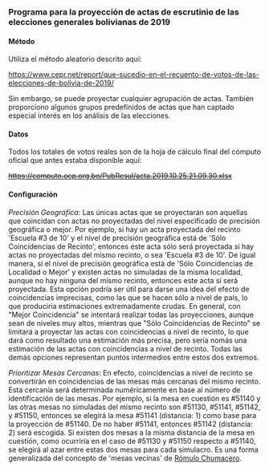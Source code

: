 <h3>Programa para la proyección de actas de escrutinio de las elecciones generales bolivianas de 2019</h3>

<h4>Método</h4>

Utiliza el método aleatorio descrito aquí:

https://www.cepr.net/report/que-sucedio-en-el-recuento-de-votos-de-las-elecciones-de-bolivia-de-2019/

Sin embargo, se puede proyectar cualquier agrupación de actas. También proporciono algunos grupos predefinidos de actas que han captado especial interés en los análisis de las elecciones.

<h4>Datos</h4>

Todos los totales de votos reales son de la hoja de cálculo final del cómputo oficial que antes estaba disponible aquí:

<s>https://computo.oep.org.bo/PubResul/acta.2019.10.25.21.09.30.xlsx</s>

<h4>Configuración</h4>

<i>Precisión Geográfica</i>: Las únicas actas que se proyectarán son aquellas que coincidan con actas no proyectadas del nivel especificado de precisión geográfica o mejor. Por ejemplo, si hay un acta proyectada del recinto 'Escuela #3 de 10' y el nivel de precisión geográfica está de 'Sólo Coincidencias de Recinto', entonces este acta sólo será proyectada si hay actas no proyectadas del mismo recinto, o sea 'Escuela #3 de 10'. De igual manera, si el nivel de precisión geográfica está de 'Sólo Coincidencias de Localidad o Mejor' y existen actas no simuladas de la misma localidad, aunque no hay ninguna del mismo recinto, entonces este acta sí será proyectada. Esta opción podría ser útil para darse una idea del efecto de coincidencias imprecisas, como las que se hacen sólo a nivel de país, lo que produciría estimaciones extremadamente crudas. En general, con "Mejor Coincidencia" se intentará realizar todas las proyecciones, aunque sean de niveles muy altos, mientras que "Sólo Coincidencias de Recinto" se limitará a proyectar las actas con coincidencias a nivel de recinto, lo que dará como resultado una estimación más precisa, pero sería nomás una estimación de las actas con coincidencias a nivel de recinto. Todas las demás opciones representan puntos intermedios entre estos dos extremos.

<i>Prioritizar Mesas Cercanas</i>: En efecto, coincidencias a nivel de recinto se convertirán en coincidencias de las mesas más cercanas del mismo recinto. Esta cercanía será determinada numéricamente en base al número de identificación de las mesas. Por ejemplo, si la mesa en cuestión es #51140 y las otras mesas no simuladas del mismo recinto son #51130, #51141, #51142, y #51150, entonces se elegirá la mesa #51141 (distancia: 1) como base para la proyección de #51140. De no haber #51141, entonces #51142 (distancia: 2) será escogida. Si existen dos mesas a la misma distancia de la mesa en cuestión, como ocurriría en el caso de #51130 y #51150 respecto a #51140, se elegirá al azar entre estas dos mesas para cada simulacro. Es una forma generalizada del concepto de 'mesas vecinas' de <a href=http://rchumace.econ.uchile.cl/papers/cmh.pdf>Rómulo Chumacero</a>.
